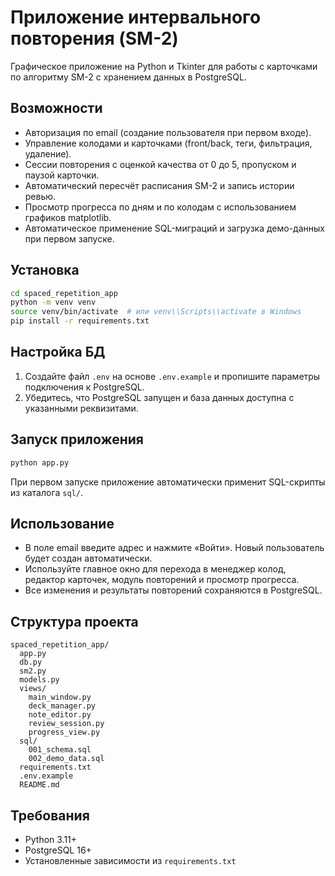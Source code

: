 # Приложение интервального повторения (SM-2)

Графическое приложение на Python и Tkinter для работы с карточками по алгоритму SM-2 с хранением данных в PostgreSQL.

## Возможности

- Авторизация по email (создание пользователя при первом входе).
- Управление колодами и карточками (front/back, теги, фильтрация, удаление).
- Сессии повторения с оценкой качества от 0 до 5, пропуском и паузой карточки.
- Автоматический пересчёт расписания SM-2 и запись истории ревью.
- Просмотр прогресса по дням и по колодам с использованием графиков matplotlib.
- Автоматическое применение SQL-миграций и загрузка демо-данных при первом запуске.

## Установка

```bash
cd spaced_repetition_app
python -m venv venv
source venv/bin/activate  # или venv\\Scripts\\activate в Windows
pip install -r requirements.txt
```

## Настройка БД

1. Создайте файл `.env` на основе `.env.example` и пропишите параметры подключения к PostgreSQL.
2. Убедитесь, что PostgreSQL запущен и база данных доступна с указанными реквизитами.

## Запуск приложения

```bash
python app.py
```

При первом запуске приложение автоматически применит SQL-скрипты из каталога `sql/`.

## Использование

- В поле email введите адрес и нажмите «Войти». Новый пользователь будет создан автоматически.
- Используйте главное окно для перехода в менеджер колод, редактор карточек, модуль повторений и просмотр прогресса.
- Все изменения и результаты повторений сохраняются в PostgreSQL.

## Структура проекта

```
spaced_repetition_app/
  app.py
  db.py
  sm2.py
  models.py
  views/
    main_window.py
    deck_manager.py
    note_editor.py
    review_session.py
    progress_view.py
  sql/
    001_schema.sql
    002_demo_data.sql
  requirements.txt
  .env.example
  README.md
```

## Требования

- Python 3.11+
- PostgreSQL 16+
- Установленные зависимости из `requirements.txt`

